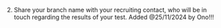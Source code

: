 2. Share your branch name with your recruiting contact, who will be in touch regarding the results of your test.
Added @25/11/2024 by Ono!!!
